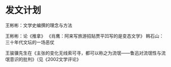 # 发文计划

王彬彬：文学史编撰的理念与方法

王彬彬：论《推拿》
《肖鹰：阿来写旅游招贴贾平凹写的是变态文学》
韩石山：三十年代文坛的一场恶仗

王骏骥先生在《主张的变化无线索可寻，都可以称之为流氓——鲁迅对流氓性与流氓意识的批判》（见《2002文学评论》
